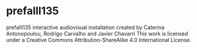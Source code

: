 prefalll135
===========

prefalll135 interactive audiovisual installation
created by Caterina Antonopoulou, Rodrigo Carvalho and Javier Chavarri
This work is licensed under a Creative Commons Attribution-ShareAlike 4.0 International License.

